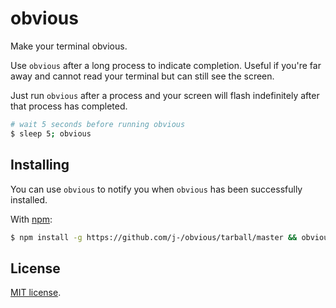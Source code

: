 # obvious

Make your terminal obvious.

Use `obvious` after a long process to indicate completion. Useful if you're far away and cannot read your terminal but can still see the screen.

Just run `obvious` after a process and your screen will flash indefinitely after that process has completed.

```sh
# wait 5 seconds before running obvious
$ sleep 5; obvious
```

## Installing

You can use `obvious` to notify you when `obvious` has been successfully installed.

With [npm](http://npmjs.org/):

```sh
$ npm install -g https://github.com/j-/obvious/tarball/master && obvious
```

## License

[MIT license](LICENSE).